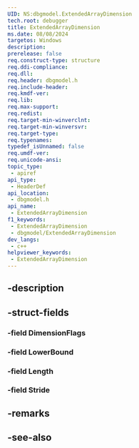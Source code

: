 ```yaml
---
UID: NS:dbgmodel.ExtendedArrayDimension
tech.root: debugger
title: ExtendedArrayDimension
ms.date: 08/08/2024
targetos: Windows
description: 
prerelease: false
req.construct-type: structure
req.ddi-compliance: 
req.dll: 
req.header: dbgmodel.h
req.include-header: 
req.kmdf-ver: 
req.lib: 
req.max-support: 
req.redist: 
req.target-min-winverclnt: 
req.target-min-winversvr: 
req.target-type: 
req.typenames: 
typedef_isUnnamed: false
req.umdf-ver: 
req.unicode-ansi: 
topic_type:
 - apiref
api_type:
 - HeaderDef
api_location:
 - dbgmodel.h
api_name:
 - ExtendedArrayDimension
f1_keywords:
 - ExtendedArrayDimension
 - dbgmodel/ExtendedArrayDimension
dev_langs:
 - c++
helpviewer_keywords:
 - ExtendedArrayDimension
---
```


## -description

## -struct-fields

### -field DimensionFlags

### -field LowerBound

### -field Length

### -field Stride

## -remarks

## -see-also

